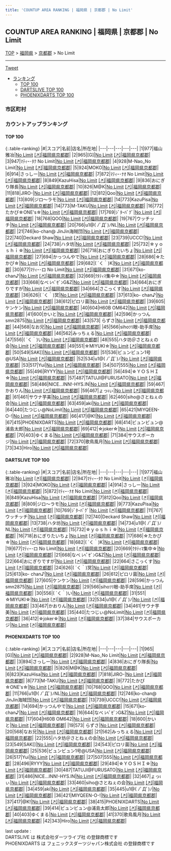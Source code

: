 ```yaml
---
title: 'COUNTUP AREA RANKING | 福岡県 | 京都郡 | No Limit'
---
```

## COUNTUP AREA RANKING | 福岡県 | 京都郡 | No Limit

[TOP](/darts/rank/) > [福岡県](/darts/rank/福岡県/) > [京都郡](/darts/rank/福岡県/京都郡/) > No Limit

___

<a href="https://twitter.com/share?ref_src=twsrc%5Etfw" data-text="COUNTUP AREA RANKING | 福岡県京都郡No Limit" class="twitter-share-button" data-hashtags="DARTSLIVE,PHOENIXDARTS,darts,ダーツ" data-show-count="false">Tweet</a>

* [ランキング](#カウントアップランキング)
    * [TOP 100](#top-100)
    * [DARTSLIVE TOP 100](#dartslive-top-100)
    * [PHOENIXDARTS TOP 100](#phoenixdarts-top-100)

### 市区町村

<ul>

</ul>

### カウントアップランキング

#### TOP 100



{:.table-ranking}
|#|スコア|名前|店名|所在地|
|---|---|---|---|---|
|1|977|<span class="rank-name-dl">福山雅冶</span>|<a href="/darts/rank/shops/88174b6fd9ff5bc40d9b047a20a7ba1e.html">No Limit</a> <a href="https://search.dartslive.com/jp/shop/88174b6fd9ff5bc40d9b047a20a7ba1e">[↗]</a>|<a href="/darts/rank/福岡県/京都郡">福岡県京都郡</a>|
|2|965|<span class="rank-name-pd">[G]</span>|<a href="/darts/rank/shops/7720.html">No Limit</a> <a href="https://vs.phoenixdarts.com/jp/shop/shopDetailInfo/s_7720?s_seq=7720">[↗]</a>|<a href="/darts/rank/福岡県/京都郡">福岡県京都郡</a>|
|3|947|<span class="rank-name-dl">ﾏﾃｨｰ･ﾀｸ No Limit</span>|<a href="/darts/rank/shops/88174b6fd9ff5bc40d9b047a20a7ba1e.html">No Limit</a> <a href="https://search.dartslive.com/jp/shop/88174b6fd9ff5bc40d9b047a20a7ba1e">[↗]</a>|<a href="/darts/rank/福岡県/京都郡">福岡県京都郡</a>|
|4|928|<span class="rank-name-pd">M-Nao_No Limit</span>|<a href="/darts/rank/shops/7720.html">No Limit</a> <a href="https://vs.phoenixdarts.com/jp/shop/shopDetailInfo/s_7720?s_seq=7720">[↗]</a>|<a href="/darts/rank/福岡県/京都郡">福岡県京都郡</a>|
|5|924|<span class="rank-name-dl">MOKO</span>|<a href="/darts/rank/shops/88174b6fd9ff5bc40d9b047a20a7ba1e.html">No Limit</a> <a href="https://search.dartslive.com/jp/shop/88174b6fd9ff5bc40d9b047a20a7ba1e">[↗]</a>|<a href="/darts/rank/福岡県/京都郡">福岡県京都郡</a>|
|6|914|<span class="rank-name-dl">さっしー</span>|<a href="/darts/rank/shops/88174b6fd9ff5bc40d9b047a20a7ba1e.html">No Limit</a> <a href="https://search.dartslive.com/jp/shop/88174b6fd9ff5bc40d9b047a20a7ba1e">[↗]</a>|<a href="/darts/rank/福岡県/京都郡">福岡県京都郡</a>|
|7|872|<span class="rank-name-dl">ﾏﾃｨｰ･ﾅｵ No Limit</span>|<a href="/darts/rank/shops/88174b6fd9ff5bc40d9b047a20a7ba1e.html">No Limit</a> <a href="https://search.dartslive.com/jp/shop/88174b6fd9ff5bc40d9b047a20a7ba1e">[↗]</a>|<a href="/darts/rank/福岡県/京都郡">福岡県京都郡</a>|
|8|849|<span class="rank-name-dl">KazuHisa</span>|<a href="/darts/rank/shops/88174b6fd9ff5bc40d9b047a20a7ba1e.html">No Limit</a> <a href="https://search.dartslive.com/jp/shop/88174b6fd9ff5bc40d9b047a20a7ba1e">[↗]</a>|<a href="/darts/rank/福岡県/京都郡">福岡県京都郡</a>|
|9|836|<span class="rank-name-pd">おにぎり隊長</span>|<a href="/darts/rank/shops/7720.html">No Limit</a> <a href="https://vs.phoenixdarts.com/jp/shop/shopDetailInfo/s_7720?s_seq=7720">[↗]</a>|<a href="/darts/rank/福岡県/京都郡">福岡県京都郡</a>|
|10|826|<span class="rank-name-pd">M@K</span>|<a href="/darts/rank/shops/7720.html">No Limit</a> <a href="https://vs.phoenixdarts.com/jp/shop/shopDetailInfo/s_7720?s_seq=7720">[↗]</a>|<a href="/darts/rank/福岡県/京都郡">福岡県京都郡</a>|
|11|818|<span class="rank-name-pd">JIRO-</span>|<a href="/darts/rank/shops/7720.html">No Limit</a> <a href="https://vs.phoenixdarts.com/jp/shop/shopDetailInfo/s_7720?s_seq=7720">[↗]</a>|<a href="/darts/rank/福岡県/京都郡">福岡県京都郡</a>|
|12|812|<span class="rank-name-dl">Qoo</span>|<a href="/darts/rank/shops/88174b6fd9ff5bc40d9b047a20a7ba1e.html">No Limit</a> <a href="https://search.dartslive.com/jp/shop/88174b6fd9ff5bc40d9b047a20a7ba1e">[↗]</a>|<a href="/darts/rank/福岡県/京都郡">福岡県京都郡</a>|
|13|809|<span class="rank-name-dl">ジロ〜ラモ</span>|<a href="/darts/rank/shops/88174b6fd9ff5bc40d9b047a20a7ba1e.html">No Limit</a> <a href="https://search.dartslive.com/jp/shop/88174b6fd9ff5bc40d9b047a20a7ba1e">[↗]</a>|<a href="/darts/rank/福岡県/京都郡">福岡県京都郡</a>|
|14|773|<span class="rank-name-dl">KazuPisa</span>|<a href="/darts/rank/shops/88174b6fd9ff5bc40d9b047a20a7ba1e.html">No Limit</a> <a href="https://search.dartslive.com/jp/shop/88174b6fd9ff5bc40d9b047a20a7ba1e">[↗]</a>|<a href="/darts/rank/福岡県/京都郡">福岡県京都郡</a>|
|14|773|<span class="rank-name-pd">M-TAKU</span>|<a href="/darts/rank/shops/7720.html">No Limit</a> <a href="https://vs.phoenixdarts.com/jp/shop/shopDetailInfo/s_7720?s_seq=7720">[↗]</a>|<a href="/darts/rank/福岡県/京都郡">福岡県京都郡</a>|
|16|772|<span class="rank-name-pd">たかぴ☆ONE&#x27;s☆</span>|<a href="/darts/rank/shops/7720.html">No Limit</a> <a href="https://vs.phoenixdarts.com/jp/shop/shopDetailInfo/s_7720?s_seq=7720">[↗]</a>|<a href="/darts/rank/福岡県/京都郡">福岡県京都郡</a>|
|17|769|<span class="rank-name-dl">ｼﾞﾀｰﾊﾞｸﾞ</span>|<a href="/darts/rank/shops/88174b6fd9ff5bc40d9b047a20a7ba1e.html">No Limit</a> <a href="https://search.dartslive.com/jp/shop/88174b6fd9ff5bc40d9b047a20a7ba1e">[↗]</a>|<a href="/darts/rank/福岡県/京都郡">福岡県京都郡</a>|
|18|768|<span class="rank-name-pd">QOO</span>|<a href="/darts/rank/shops/7720.html">No Limit</a> <a href="https://vs.phoenixdarts.com/jp/shop/shopDetailInfo/s_7720?s_seq=7720">[↗]</a>|<a href="/darts/rank/福岡県/京都郡">福岡県京都郡</a>|
|19|767|<span class="rank-name-dl">ウッチッチ</span>|<a href="/darts/rank/shops/88174b6fd9ff5bc40d9b047a20a7ba1e.html">No Limit</a> <a href="https://search.dartslive.com/jp/shop/88174b6fd9ff5bc40d9b047a20a7ba1e">[↗]</a>|<a href="/darts/rank/福岡県/京都郡">福岡県京都郡</a>|
|20|766|<span class="rank-name-pd">u1@( ﾉﾟДﾟ)ﾉNL</span>|<a href="/darts/rank/shops/7720.html">No Limit</a> <a href="https://vs.phoenixdarts.com/jp/shop/shopDetailInfo/s_7720?s_seq=7720">[↗]</a>|<a href="/darts/rank/福岡県/京都郡">福岡県京都郡</a>|
|21|746|<span class="rank-name-pd">ko-chan@ JinJin海賊団</span>|<a href="/darts/rank/shops/7720.html">No Limit</a> <a href="https://vs.phoenixdarts.com/jp/shop/shopDetailInfo/s_7720?s_seq=7720">[↗]</a>|<a href="/darts/rank/福岡県/京都郡">福岡県京都郡</a>|
|22|740|<span class="rank-name-dl">Deckard Shaw</span>|<a href="/darts/rank/shops/88174b6fd9ff5bc40d9b047a20a7ba1e.html">No Limit</a> <a href="https://search.dartslive.com/jp/shop/88174b6fd9ff5bc40d9b047a20a7ba1e">[↗]</a>|<a href="/darts/rank/福岡県/京都郡">福岡県京都郡</a>|
|23|739|<span class="rank-name-pd">UCCC!</span>|<a href="/darts/rank/shops/7720.html">No Limit</a> <a href="https://vs.phoenixdarts.com/jp/shop/shopDetailInfo/s_7720?s_seq=7720">[↗]</a>|<a href="/darts/rank/福岡県/京都郡">福岡県京都郡</a>|
|24|738|<span class="rank-name-dl">ハタ坊</span>|<a href="/darts/rank/shops/88174b6fd9ff5bc40d9b047a20a7ba1e.html">No Limit</a> <a href="https://search.dartslive.com/jp/shop/88174b6fd9ff5bc40d9b047a20a7ba1e">[↗]</a>|<a href="/darts/rank/福岡県/京都郡">福岡県京都郡</a>|
|25|732|<span class="rank-name-dl">☆ｙｏｓｈｉ☆</span>|<a href="/darts/rank/shops/88174b6fd9ff5bc40d9b047a20a7ba1e.html">No Limit</a> <a href="https://search.dartslive.com/jp/shop/88174b6fd9ff5bc40d9b047a20a7ba1e">[↗]</a>|<a href="/darts/rank/福岡県/京都郡">福岡県京都郡</a>|
|26|718|<span class="rank-name-dl">おにぎりたいちょ</span>|<a href="/darts/rank/shops/88174b6fd9ff5bc40d9b047a20a7ba1e.html">No Limit</a> <a href="https://search.dartslive.com/jp/shop/88174b6fd9ff5bc40d9b047a20a7ba1e">[↗]</a>|<a href="/darts/rank/福岡県/京都郡">福岡県京都郡</a>|
|27|694|<span class="rank-name-pd">かっつんやで</span>|<a href="/darts/rank/shops/7720.html">No Limit</a> <a href="https://vs.phoenixdarts.com/jp/shop/shopDetailInfo/s_7720?s_seq=7720">[↗]</a>|<a href="/darts/rank/福岡県/京都郡">福岡県京都郡</a>|
|28|686|<span class="rank-name-dl">‪☆たかぴ‪☆</span>|<a href="/darts/rank/shops/88174b6fd9ff5bc40d9b047a20a7ba1e.html">No Limit</a> <a href="https://search.dartslive.com/jp/shop/88174b6fd9ff5bc40d9b047a20a7ba1e">[↗]</a>|<a href="/darts/rank/福岡県/京都郡">福岡県京都郡</a>|
|29|682|<span class="rank-name-dl">( ´く｀)K</span>|<a href="/darts/rank/shops/88174b6fd9ff5bc40d9b047a20a7ba1e.html">No Limit</a> <a href="https://search.dartslive.com/jp/shop/88174b6fd9ff5bc40d9b047a20a7ba1e">[↗]</a>|<a href="/darts/rank/福岡県/京都郡">福岡県京都郡</a>|
|30|677|<span class="rank-name-dl">ﾏﾃｨｰ･ロ No Limit</span>|<a href="/darts/rank/shops/88174b6fd9ff5bc40d9b047a20a7ba1e.html">No Limit</a> <a href="https://search.dartslive.com/jp/shop/88174b6fd9ff5bc40d9b047a20a7ba1e">[↗]</a>|<a href="/darts/rank/福岡県/京都郡">福岡県京都郡</a>|
|31|671|<span class="rank-name-pd">ko-chan♪</span>|<a href="/darts/rank/shops/7720.html">No Limit</a> <a href="https://vs.phoenixdarts.com/jp/shop/shopDetailInfo/s_7720?s_seq=7720">[↗]</a>|<a href="/darts/rank/福岡県/京都郡">福岡県京都郡</a>|
|32|669|<span class="rank-name-dl">ｸﾀﾃｨﾏ集中☆</span>|<a href="/darts/rank/shops/88174b6fd9ff5bc40d9b047a20a7ba1e.html">No Limit</a> <a href="https://search.dartslive.com/jp/shop/88174b6fd9ff5bc40d9b047a20a7ba1e">[↗]</a>|<a href="/darts/rank/福岡県/京都郡">福岡県京都郡</a>|
|33|668|<span class="rank-name-dl">なべ ﾚﾍﾟｾﾞﾝG&amp;Z</span>|<a href="/darts/rank/shops/88174b6fd9ff5bc40d9b047a20a7ba1e.html">No Limit</a> <a href="https://search.dartslive.com/jp/shop/88174b6fd9ff5bc40d9b047a20a7ba1e">[↗]</a>|<a href="/darts/rank/福岡県/京都郡">福岡県京都郡</a>|
|34|664|<span class="rank-name-dl">おにぎりですが</span>|<a href="/darts/rank/shops/88174b6fd9ff5bc40d9b047a20a7ba1e.html">No Limit</a> <a href="https://search.dartslive.com/jp/shop/88174b6fd9ff5bc40d9b047a20a7ba1e">[↗]</a>|<a href="/darts/rank/福岡県/京都郡">福岡県京都郡</a>|
|34|664|<span class="rank-name-dl">さこっくす</span>|<a href="/darts/rank/shops/88174b6fd9ff5bc40d9b047a20a7ba1e.html">No Limit</a> <a href="https://search.dartslive.com/jp/shop/88174b6fd9ff5bc40d9b047a20a7ba1e">[↗]</a>|<a href="/darts/rank/福岡県/京都郡">福岡県京都郡</a>|
|36|626|<span class="rank-name-dl">( ´く｀)冥</span>|<a href="/darts/rank/shops/88174b6fd9ff5bc40d9b047a20a7ba1e.html">No Limit</a> <a href="https://search.dartslive.com/jp/shop/88174b6fd9ff5bc40d9b047a20a7ba1e">[↗]</a>|<a href="/darts/rank/福岡県/京都郡">福岡県京都郡</a>|
|37|613|<span class="rank-name-dl">ko- chan♪</span>|<a href="/darts/rank/shops/88174b6fd9ff5bc40d9b047a20a7ba1e.html">No Limit</a> <a href="https://search.dartslive.com/jp/shop/88174b6fd9ff5bc40d9b047a20a7ba1e">[↗]</a>|<a href="/darts/rank/福岡県/京都郡">福岡県京都郡</a>|
|38|612|<span class="rank-name-dl">ピロリ菌</span>|<a href="/darts/rank/shops/88174b6fd9ff5bc40d9b047a20a7ba1e.html">No Limit</a> <a href="https://search.dartslive.com/jp/shop/88174b6fd9ff5bc40d9b047a20a7ba1e">[↗]</a>|<a href="/darts/rank/福岡県/京都郡">福岡県京都郡</a>|
|39|605|<span class="rank-name-dl">ケンケン</span>|<a href="/darts/rank/shops/88174b6fd9ff5bc40d9b047a20a7ba1e.html">No Limit</a> <a href="https://search.dartslive.com/jp/shop/88174b6fd9ff5bc40d9b047a20a7ba1e">[↗]</a>|<a href="/darts/rank/福岡県/京都郡">福岡県京都郡</a>|
|40|604|<span class="rank-name-pd">H60B OM642</span>|<a href="/darts/rank/shops/7720.html">No Limit</a> <a href="https://vs.phoenixdarts.com/jp/shop/shopDetailInfo/s_7720?s_seq=7720">[↗]</a>|<a href="/darts/rank/福岡県/京都郡">福岡県京都郡</a>|
|41|600|<span class="rank-name-pd">かいと</span>|<a href="/darts/rank/shops/7720.html">No Limit</a> <a href="https://vs.phoenixdarts.com/jp/shop/shopDetailInfo/s_7720?s_seq=7720">[↗]</a>|<a href="/darts/rank/福岡県/京都郡">福岡県京都郡</a>|
|42|596|<span class="rank-name-dl">かっつんsmn2875</span>|<a href="/darts/rank/shops/88174b6fd9ff5bc40d9b047a20a7ba1e.html">No Limit</a> <a href="https://search.dartslive.com/jp/shop/88174b6fd9ff5bc40d9b047a20a7ba1e">[↗]</a>|<a href="/darts/rank/福岡県/京都郡">福岡県京都郡</a>|
|43|573|<span class="rank-name-pd"> らずさ</span>|<a href="/darts/rank/shops/7720.html">No Limit</a> <a href="https://vs.phoenixdarts.com/jp/shop/shopDetailInfo/s_7720?s_seq=7720">[↗]</a>|<a href="/darts/rank/福岡県/京都郡">福岡県京都郡</a>|
|44|568|<span class="rank-name-pd">なお兄</span>|<a href="/darts/rank/shops/7720.html">No Limit</a> <a href="https://vs.phoenixdarts.com/jp/shop/shopDetailInfo/s_7720?s_seq=7720">[↗]</a>|<a href="/darts/rank/福岡県/京都郡">福岡県京都郡</a>|
|45|566|<span class="rank-name-dl">sihoﾂﾘ眼-助手席</span>|<a href="/darts/rank/shops/88174b6fd9ff5bc40d9b047a20a7ba1e.html">No Limit</a> <a href="https://search.dartslive.com/jp/shop/88174b6fd9ff5bc40d9b047a20a7ba1e">[↗]</a>|<a href="/darts/rank/福岡県/京都郡">福岡県京都郡</a>|
|46|562|<span class="rank-name-pd">みっちぇる</span>|<a href="/darts/rank/shops/7720.html">No Limit</a> <a href="https://vs.phoenixdarts.com/jp/shop/shopDetailInfo/s_7720?s_seq=7720">[↗]</a>|<a href="/darts/rank/福岡県/京都郡">福岡県京都郡</a>|
|47|556|<span class="rank-name-dl">( ´く｀)い</span>|<a href="/darts/rank/shops/88174b6fd9ff5bc40d9b047a20a7ba1e.html">No Limit</a> <a href="https://search.dartslive.com/jp/shop/88174b6fd9ff5bc40d9b047a20a7ba1e">[↗]</a>|<a href="/darts/rank/福岡県/京都郡">福岡県京都郡</a>|
|48|555|<span class="rank-name-pd">ハタ坊＠さとねぇの会</span>|<a href="/darts/rank/shops/7720.html">No Limit</a> <a href="https://vs.phoenixdarts.com/jp/shop/shopDetailInfo/s_7720?s_seq=7720">[↗]</a>|<a href="/darts/rank/福岡県/京都郡">福岡県京都郡</a>|
|49|551|<span class="rank-name-dl">☆MIYUKI☆</span>|<a href="/darts/rank/shops/88174b6fd9ff5bc40d9b047a20a7ba1e.html">No Limit</a> <a href="https://search.dartslive.com/jp/shop/88174b6fd9ff5bc40d9b047a20a7ba1e">[↗]</a>|<a href="/darts/rank/福岡県/京都郡">福岡県京都郡</a>|
|50|549|<span class="rank-name-pd">SAK[]</span>|<a href="/darts/rank/shops/7720.html">No Limit</a> <a href="https://vs.phoenixdarts.com/jp/shop/shopDetailInfo/s_7720?s_seq=7720">[↗]</a>|<a href="/darts/rank/福岡県/京都郡">福岡県京都郡</a>|
|51|536|<span class="rank-name-pd">ビュンビュン1号@USA</span>|<a href="/darts/rank/shops/7720.html">No Limit</a> <a href="https://vs.phoenixdarts.com/jp/shop/shopDetailInfo/s_7720?s_seq=7720">[↗]</a>|<a href="/darts/rank/福岡県/京都郡">福岡県京都郡</a>|
|52|534|<span class="rank-name-dl">u1@( ﾉﾟДﾟ)ﾉ</span>|<a href="/darts/rank/shops/88174b6fd9ff5bc40d9b047a20a7ba1e.html">No Limit</a> <a href="https://search.dartslive.com/jp/shop/88174b6fd9ff5bc40d9b047a20a7ba1e">[↗]</a>|<a href="/darts/rank/福岡県/京都郡">福岡県京都郡</a>|
|53|517|<span class="rank-name-pd">Yui</span>|<a href="/darts/rank/shops/7720.html">No Limit</a> <a href="https://vs.phoenixdarts.com/jp/shop/shopDetailInfo/s_7720?s_seq=7720">[↗]</a>|<a href="/darts/rank/福岡県/京都郡">福岡県京都郡</a>|
|54|507|<span class="rank-name-pd">555</span>|<a href="/darts/rank/shops/7720.html">No Limit</a> <a href="https://vs.phoenixdarts.com/jp/shop/shopDetailInfo/s_7720?s_seq=7720">[↗]</a>|<a href="/darts/rank/福岡県/京都郡">福岡県京都郡</a>|
|55|496|<span class="rank-name-pd">RYYY</span>|<a href="/darts/rank/shops/7720.html">No Limit</a> <a href="https://vs.phoenixdarts.com/jp/shop/shopDetailInfo/s_7720?s_seq=7720">[↗]</a>|<a href="/darts/rank/福岡県/京都郡">福岡県京都郡</a>|
|56|494|<span class="rank-name-pd">☆ＹＯＳＨＩ☆</span>|<a href="/darts/rank/shops/7720.html">No Limit</a> <a href="https://vs.phoenixdarts.com/jp/shop/shopDetailInfo/s_7720?s_seq=7720">[↗]</a>|<a href="/darts/rank/福岡県/京都郡">福岡県京都郡</a>|
|57|487|<span class="rank-name-pd">TATUJI@FURUSATO</span>|<a href="/darts/rank/shops/7720.html">No Limit</a> <a href="https://vs.phoenixdarts.com/jp/shop/shopDetailInfo/s_7720?s_seq=7720">[↗]</a>|<a href="/darts/rank/福岡県/京都郡">福岡県京都郡</a>|
|58|486|<span class="rank-name-pd">NICE...INN!-HYS.IN</span>|<a href="/darts/rank/shops/7720.html">No Limit</a> <a href="https://vs.phoenixdarts.com/jp/shop/shopDetailInfo/s_7720?s_seq=7720">[↗]</a>|<a href="/darts/rank/福岡県/京都郡">福岡県京都郡</a>|
|59|467|<span class="rank-name-dl">かおりん</span>|<a href="/darts/rank/shops/88174b6fd9ff5bc40d9b047a20a7ba1e.html">No Limit</a> <a href="https://search.dartslive.com/jp/shop/88174b6fd9ff5bc40d9b047a20a7ba1e">[↗]</a>|<a href="/darts/rank/福岡県/京都郡">福岡県京都郡</a>|
|59|467|<span class="rank-name-pd">ょっιぃ</span>|<a href="/darts/rank/shops/7720.html">No Limit</a> <a href="https://vs.phoenixdarts.com/jp/shop/shopDetailInfo/s_7720?s_seq=7720">[↗]</a>|<a href="/darts/rank/福岡県/京都郡">福岡県京都郡</a>|
|61|461|<span class="rank-name-dl">サウナ芋美</span>|<a href="/darts/rank/shops/88174b6fd9ff5bc40d9b047a20a7ba1e.html">No Limit</a> <a href="https://search.dartslive.com/jp/shop/88174b6fd9ff5bc40d9b047a20a7ba1e">[↗]</a>|<a href="/darts/rank/福岡県/京都郡">福岡県京都郡</a>|
|62|460|<span class="rank-name-pd">siho@さとねぇの会</span>|<a href="/darts/rank/shops/7720.html">No Limit</a> <a href="https://vs.phoenixdarts.com/jp/shop/shopDetailInfo/s_7720?s_seq=7720">[↗]</a>|<a href="/darts/rank/福岡県/京都郡">福岡県京都郡</a>|
|63|459|<span class="rank-name-pd">aki</span>|<a href="/darts/rank/shops/7720.html">No Limit</a> <a href="https://vs.phoenixdarts.com/jp/shop/shopDetailInfo/s_7720?s_seq=7720">[↗]</a>|<a href="/darts/rank/福岡県/京都郡">福岡県京都郡</a>|
|64|440|<span class="rank-name-dl">たつじぃ@NoLimit</span>|<a href="/darts/rank/shops/88174b6fd9ff5bc40d9b047a20a7ba1e.html">No Limit</a> <a href="https://search.dartslive.com/jp/shop/88174b6fd9ff5bc40d9b047a20a7ba1e">[↗]</a>|<a href="/darts/rank/福岡県/京都郡">福岡県京都郡</a>|
|65|421|<span class="rank-name-pd">MIYQEEN-O-!</span>|<a href="/darts/rank/shops/7720.html">No Limit</a> <a href="https://vs.phoenixdarts.com/jp/shop/shopDetailInfo/s_7720?s_seq=7720">[↗]</a>|<a href="/darts/rank/福岡県/京都郡">福岡県京都郡</a>|
|66|417|<span class="rank-name-pd">@K!</span>|<a href="/darts/rank/shops/7720.html">No Limit</a> <a href="https://vs.phoenixdarts.com/jp/shop/shopDetailInfo/s_7720?s_seq=7720">[↗]</a>|<a href="/darts/rank/福岡県/京都郡">福岡県京都郡</a>|
|67|415|<span class="rank-name-pd">PHOENIXDARTS</span>|<a href="/darts/rank/shops/7720.html">No Limit</a> <a href="https://vs.phoenixdarts.com/jp/shop/shopDetailInfo/s_7720?s_seq=7720">[↗]</a>|<a href="/darts/rank/福岡県/京都郡">福岡県京都郡</a>|
|68|414|<span class="rank-name-pd">ビュンビュン@浦島太郎</span>|<a href="/darts/rank/shops/7720.html">No Limit</a> <a href="https://vs.phoenixdarts.com/jp/shop/shopDetailInfo/s_7720?s_seq=7720">[↗]</a>|<a href="/darts/rank/福岡県/京都郡">福岡県京都郡</a>|
|69|412|<span class="rank-name-dl">☆joker☆</span>|<a href="/darts/rank/shops/88174b6fd9ff5bc40d9b047a20a7ba1e.html">No Limit</a> <a href="https://search.dartslive.com/jp/shop/88174b6fd9ff5bc40d9b047a20a7ba1e">[↗]</a>|<a href="/darts/rank/福岡県/京都郡">福岡県京都郡</a>|
|70|403|<span class="rank-name-pd">ゆくまる</span>|<a href="/darts/rank/shops/7720.html">No Limit</a> <a href="https://vs.phoenixdarts.com/jp/shop/shopDetailInfo/s_7720?s_seq=7720">[↗]</a>|<a href="/darts/rank/福岡県/京都郡">福岡県京都郡</a>|
|71|384|<span class="rank-name-dl">サウスポーカジ</span>|<a href="/darts/rank/shops/88174b6fd9ff5bc40d9b047a20a7ba1e.html">No Limit</a> <a href="https://search.dartslive.com/jp/shop/88174b6fd9ff5bc40d9b047a20a7ba1e">[↗]</a>|<a href="/darts/rank/福岡県/京都郡">福岡県京都郡</a>|
|72|370|<span class="rank-name-pd">歌鳥風月</span>|<a href="/darts/rank/shops/7720.html">No Limit</a> <a href="https://vs.phoenixdarts.com/jp/shop/shopDetailInfo/s_7720?s_seq=7720">[↗]</a>|<a href="/darts/rank/福岡県/京都郡">福岡県京都郡</a>|
|73|343|<span class="rank-name-pd">Hiro</span>|<a href="/darts/rank/shops/7720.html">No Limit</a> <a href="https://vs.phoenixdarts.com/jp/shop/shopDetailInfo/s_7720?s_seq=7720">[↗]</a>|<a href="/darts/rank/福岡県/京都郡">福岡県京都郡</a>|


#### DARTSLIVE TOP 100



{:.table-ranking}
|#|スコア|名前|店名|所在地|
|---|---|---|---|---|
|1|977|<span class="rank-name-dl">福山雅冶</span>|<a href="/darts/rank/shops/88174b6fd9ff5bc40d9b047a20a7ba1e.html">No Limit</a> <a href="https://search.dartslive.com/jp/shop/88174b6fd9ff5bc40d9b047a20a7ba1e">[↗]</a>|<a href="/darts/rank/福岡県/京都郡">福岡県京都郡</a>|
|2|947|<span class="rank-name-dl">ﾏﾃｨｰ･ﾀｸ No Limit</span>|<a href="/darts/rank/shops/88174b6fd9ff5bc40d9b047a20a7ba1e.html">No Limit</a> <a href="https://search.dartslive.com/jp/shop/88174b6fd9ff5bc40d9b047a20a7ba1e">[↗]</a>|<a href="/darts/rank/福岡県/京都郡">福岡県京都郡</a>|
|3|924|<span class="rank-name-dl">MOKO</span>|<a href="/darts/rank/shops/88174b6fd9ff5bc40d9b047a20a7ba1e.html">No Limit</a> <a href="https://search.dartslive.com/jp/shop/88174b6fd9ff5bc40d9b047a20a7ba1e">[↗]</a>|<a href="/darts/rank/福岡県/京都郡">福岡県京都郡</a>|
|4|914|<span class="rank-name-dl">さっしー</span>|<a href="/darts/rank/shops/88174b6fd9ff5bc40d9b047a20a7ba1e.html">No Limit</a> <a href="https://search.dartslive.com/jp/shop/88174b6fd9ff5bc40d9b047a20a7ba1e">[↗]</a>|<a href="/darts/rank/福岡県/京都郡">福岡県京都郡</a>|
|5|872|<span class="rank-name-dl">ﾏﾃｨｰ･ﾅｵ No Limit</span>|<a href="/darts/rank/shops/88174b6fd9ff5bc40d9b047a20a7ba1e.html">No Limit</a> <a href="https://search.dartslive.com/jp/shop/88174b6fd9ff5bc40d9b047a20a7ba1e">[↗]</a>|<a href="/darts/rank/福岡県/京都郡">福岡県京都郡</a>|
|6|849|<span class="rank-name-dl">KazuHisa</span>|<a href="/darts/rank/shops/88174b6fd9ff5bc40d9b047a20a7ba1e.html">No Limit</a> <a href="https://search.dartslive.com/jp/shop/88174b6fd9ff5bc40d9b047a20a7ba1e">[↗]</a>|<a href="/darts/rank/福岡県/京都郡">福岡県京都郡</a>|
|7|812|<span class="rank-name-dl">Qoo</span>|<a href="/darts/rank/shops/88174b6fd9ff5bc40d9b047a20a7ba1e.html">No Limit</a> <a href="https://search.dartslive.com/jp/shop/88174b6fd9ff5bc40d9b047a20a7ba1e">[↗]</a>|<a href="/darts/rank/福岡県/京都郡">福岡県京都郡</a>|
|8|809|<span class="rank-name-dl">ジロ〜ラモ</span>|<a href="/darts/rank/shops/88174b6fd9ff5bc40d9b047a20a7ba1e.html">No Limit</a> <a href="https://search.dartslive.com/jp/shop/88174b6fd9ff5bc40d9b047a20a7ba1e">[↗]</a>|<a href="/darts/rank/福岡県/京都郡">福岡県京都郡</a>|
|9|773|<span class="rank-name-dl">KazuPisa</span>|<a href="/darts/rank/shops/88174b6fd9ff5bc40d9b047a20a7ba1e.html">No Limit</a> <a href="https://search.dartslive.com/jp/shop/88174b6fd9ff5bc40d9b047a20a7ba1e">[↗]</a>|<a href="/darts/rank/福岡県/京都郡">福岡県京都郡</a>|
|10|769|<span class="rank-name-dl">ｼﾞﾀｰﾊﾞｸﾞ</span>|<a href="/darts/rank/shops/88174b6fd9ff5bc40d9b047a20a7ba1e.html">No Limit</a> <a href="https://search.dartslive.com/jp/shop/88174b6fd9ff5bc40d9b047a20a7ba1e">[↗]</a>|<a href="/darts/rank/福岡県/京都郡">福岡県京都郡</a>|
|11|767|<span class="rank-name-dl">ウッチッチ</span>|<a href="/darts/rank/shops/88174b6fd9ff5bc40d9b047a20a7ba1e.html">No Limit</a> <a href="https://search.dartslive.com/jp/shop/88174b6fd9ff5bc40d9b047a20a7ba1e">[↗]</a>|<a href="/darts/rank/福岡県/京都郡">福岡県京都郡</a>|
|12|740|<span class="rank-name-dl">Deckard Shaw</span>|<a href="/darts/rank/shops/88174b6fd9ff5bc40d9b047a20a7ba1e.html">No Limit</a> <a href="https://search.dartslive.com/jp/shop/88174b6fd9ff5bc40d9b047a20a7ba1e">[↗]</a>|<a href="/darts/rank/福岡県/京都郡">福岡県京都郡</a>|
|13|738|<span class="rank-name-dl">ハタ坊</span>|<a href="/darts/rank/shops/88174b6fd9ff5bc40d9b047a20a7ba1e.html">No Limit</a> <a href="https://search.dartslive.com/jp/shop/88174b6fd9ff5bc40d9b047a20a7ba1e">[↗]</a>|<a href="/darts/rank/福岡県/京都郡">福岡県京都郡</a>|
|14|734|<span class="rank-name-dl">u1@( ﾉﾟДﾟ)ﾉNL</span>|<a href="/darts/rank/shops/88174b6fd9ff5bc40d9b047a20a7ba1e.html">No Limit</a> <a href="https://search.dartslive.com/jp/shop/88174b6fd9ff5bc40d9b047a20a7ba1e">[↗]</a>|<a href="/darts/rank/福岡県/京都郡">福岡県京都郡</a>|
|15|732|<span class="rank-name-dl">☆ｙｏｓｈｉ☆</span>|<a href="/darts/rank/shops/88174b6fd9ff5bc40d9b047a20a7ba1e.html">No Limit</a> <a href="https://search.dartslive.com/jp/shop/88174b6fd9ff5bc40d9b047a20a7ba1e">[↗]</a>|<a href="/darts/rank/福岡県/京都郡">福岡県京都郡</a>|
|16|718|<span class="rank-name-dl">おにぎりたいちょ</span>|<a href="/darts/rank/shops/88174b6fd9ff5bc40d9b047a20a7ba1e.html">No Limit</a> <a href="https://search.dartslive.com/jp/shop/88174b6fd9ff5bc40d9b047a20a7ba1e">[↗]</a>|<a href="/darts/rank/福岡県/京都郡">福岡県京都郡</a>|
|17|686|<span class="rank-name-dl">‪☆たかぴ‪☆</span>|<a href="/darts/rank/shops/88174b6fd9ff5bc40d9b047a20a7ba1e.html">No Limit</a> <a href="https://search.dartslive.com/jp/shop/88174b6fd9ff5bc40d9b047a20a7ba1e">[↗]</a>|<a href="/darts/rank/福岡県/京都郡">福岡県京都郡</a>|
|18|682|<span class="rank-name-dl">( ´く｀)K</span>|<a href="/darts/rank/shops/88174b6fd9ff5bc40d9b047a20a7ba1e.html">No Limit</a> <a href="https://search.dartslive.com/jp/shop/88174b6fd9ff5bc40d9b047a20a7ba1e">[↗]</a>|<a href="/darts/rank/福岡県/京都郡">福岡県京都郡</a>|
|19|677|<span class="rank-name-dl">ﾏﾃｨｰ･ロ No Limit</span>|<a href="/darts/rank/shops/88174b6fd9ff5bc40d9b047a20a7ba1e.html">No Limit</a> <a href="https://search.dartslive.com/jp/shop/88174b6fd9ff5bc40d9b047a20a7ba1e">[↗]</a>|<a href="/darts/rank/福岡県/京都郡">福岡県京都郡</a>|
|20|669|<span class="rank-name-dl">ｸﾀﾃｨﾏ集中☆</span>|<a href="/darts/rank/shops/88174b6fd9ff5bc40d9b047a20a7ba1e.html">No Limit</a> <a href="https://search.dartslive.com/jp/shop/88174b6fd9ff5bc40d9b047a20a7ba1e">[↗]</a>|<a href="/darts/rank/福岡県/京都郡">福岡県京都郡</a>|
|21|668|<span class="rank-name-dl">なべ ﾚﾍﾟｾﾞﾝG&amp;Z</span>|<a href="/darts/rank/shops/88174b6fd9ff5bc40d9b047a20a7ba1e.html">No Limit</a> <a href="https://search.dartslive.com/jp/shop/88174b6fd9ff5bc40d9b047a20a7ba1e">[↗]</a>|<a href="/darts/rank/福岡県/京都郡">福岡県京都郡</a>|
|22|664|<span class="rank-name-dl">おにぎりですが</span>|<a href="/darts/rank/shops/88174b6fd9ff5bc40d9b047a20a7ba1e.html">No Limit</a> <a href="https://search.dartslive.com/jp/shop/88174b6fd9ff5bc40d9b047a20a7ba1e">[↗]</a>|<a href="/darts/rank/福岡県/京都郡">福岡県京都郡</a>|
|22|664|<span class="rank-name-dl">さこっくす</span>|<a href="/darts/rank/shops/88174b6fd9ff5bc40d9b047a20a7ba1e.html">No Limit</a> <a href="https://search.dartslive.com/jp/shop/88174b6fd9ff5bc40d9b047a20a7ba1e">[↗]</a>|<a href="/darts/rank/福岡県/京都郡">福岡県京都郡</a>|
|24|626|<span class="rank-name-dl">( ´く｀)冥</span>|<a href="/darts/rank/shops/88174b6fd9ff5bc40d9b047a20a7ba1e.html">No Limit</a> <a href="https://search.dartslive.com/jp/shop/88174b6fd9ff5bc40d9b047a20a7ba1e">[↗]</a>|<a href="/darts/rank/福岡県/京都郡">福岡県京都郡</a>|
|25|613|<span class="rank-name-dl">ko- chan♪</span>|<a href="/darts/rank/shops/88174b6fd9ff5bc40d9b047a20a7ba1e.html">No Limit</a> <a href="https://search.dartslive.com/jp/shop/88174b6fd9ff5bc40d9b047a20a7ba1e">[↗]</a>|<a href="/darts/rank/福岡県/京都郡">福岡県京都郡</a>|
|26|612|<span class="rank-name-dl">ピロリ菌</span>|<a href="/darts/rank/shops/88174b6fd9ff5bc40d9b047a20a7ba1e.html">No Limit</a> <a href="https://search.dartslive.com/jp/shop/88174b6fd9ff5bc40d9b047a20a7ba1e">[↗]</a>|<a href="/darts/rank/福岡県/京都郡">福岡県京都郡</a>|
|27|605|<span class="rank-name-dl">ケンケン</span>|<a href="/darts/rank/shops/88174b6fd9ff5bc40d9b047a20a7ba1e.html">No Limit</a> <a href="https://search.dartslive.com/jp/shop/88174b6fd9ff5bc40d9b047a20a7ba1e">[↗]</a>|<a href="/darts/rank/福岡県/京都郡">福岡県京都郡</a>|
|28|596|<span class="rank-name-dl">かっつんsmn2875</span>|<a href="/darts/rank/shops/88174b6fd9ff5bc40d9b047a20a7ba1e.html">No Limit</a> <a href="https://search.dartslive.com/jp/shop/88174b6fd9ff5bc40d9b047a20a7ba1e">[↗]</a>|<a href="/darts/rank/福岡県/京都郡">福岡県京都郡</a>|
|29|566|<span class="rank-name-dl">sihoﾂﾘ眼-助手席</span>|<a href="/darts/rank/shops/88174b6fd9ff5bc40d9b047a20a7ba1e.html">No Limit</a> <a href="https://search.dartslive.com/jp/shop/88174b6fd9ff5bc40d9b047a20a7ba1e">[↗]</a>|<a href="/darts/rank/福岡県/京都郡">福岡県京都郡</a>|
|30|556|<span class="rank-name-dl">( ´く｀)い</span>|<a href="/darts/rank/shops/88174b6fd9ff5bc40d9b047a20a7ba1e.html">No Limit</a> <a href="https://search.dartslive.com/jp/shop/88174b6fd9ff5bc40d9b047a20a7ba1e">[↗]</a>|<a href="/darts/rank/福岡県/京都郡">福岡県京都郡</a>|
|31|551|<span class="rank-name-dl">☆MIYUKI☆</span>|<a href="/darts/rank/shops/88174b6fd9ff5bc40d9b047a20a7ba1e.html">No Limit</a> <a href="https://search.dartslive.com/jp/shop/88174b6fd9ff5bc40d9b047a20a7ba1e">[↗]</a>|<a href="/darts/rank/福岡県/京都郡">福岡県京都郡</a>|
|32|534|<span class="rank-name-dl">u1@( ﾉﾟДﾟ)ﾉ</span>|<a href="/darts/rank/shops/88174b6fd9ff5bc40d9b047a20a7ba1e.html">No Limit</a> <a href="https://search.dartslive.com/jp/shop/88174b6fd9ff5bc40d9b047a20a7ba1e">[↗]</a>|<a href="/darts/rank/福岡県/京都郡">福岡県京都郡</a>|
|33|467|<span class="rank-name-dl">かおりん</span>|<a href="/darts/rank/shops/88174b6fd9ff5bc40d9b047a20a7ba1e.html">No Limit</a> <a href="https://search.dartslive.com/jp/shop/88174b6fd9ff5bc40d9b047a20a7ba1e">[↗]</a>|<a href="/darts/rank/福岡県/京都郡">福岡県京都郡</a>|
|34|461|<span class="rank-name-dl">サウナ芋美</span>|<a href="/darts/rank/shops/88174b6fd9ff5bc40d9b047a20a7ba1e.html">No Limit</a> <a href="https://search.dartslive.com/jp/shop/88174b6fd9ff5bc40d9b047a20a7ba1e">[↗]</a>|<a href="/darts/rank/福岡県/京都郡">福岡県京都郡</a>|
|35|440|<span class="rank-name-dl">たつじぃ@NoLimit</span>|<a href="/darts/rank/shops/88174b6fd9ff5bc40d9b047a20a7ba1e.html">No Limit</a> <a href="https://search.dartslive.com/jp/shop/88174b6fd9ff5bc40d9b047a20a7ba1e">[↗]</a>|<a href="/darts/rank/福岡県/京都郡">福岡県京都郡</a>|
|36|412|<span class="rank-name-dl">☆joker☆</span>|<a href="/darts/rank/shops/88174b6fd9ff5bc40d9b047a20a7ba1e.html">No Limit</a> <a href="https://search.dartslive.com/jp/shop/88174b6fd9ff5bc40d9b047a20a7ba1e">[↗]</a>|<a href="/darts/rank/福岡県/京都郡">福岡県京都郡</a>|
|37|384|<span class="rank-name-dl">サウスポーカジ</span>|<a href="/darts/rank/shops/88174b6fd9ff5bc40d9b047a20a7ba1e.html">No Limit</a> <a href="https://search.dartslive.com/jp/shop/88174b6fd9ff5bc40d9b047a20a7ba1e">[↗]</a>|<a href="/darts/rank/福岡県/京都郡">福岡県京都郡</a>|


#### PHOENIXDARTS TOP 100



{:.table-ranking}
|#|スコア|名前|店名|所在地|
|---|---|---|---|---|
|1|965|<span class="rank-name-pd">[G]</span>|<a href="/darts/rank/shops/7720.html">No Limit</a> <a href="https://vs.phoenixdarts.com/jp/shop/shopDetailInfo/s_7720?s_seq=7720">[↗]</a>|<a href="/darts/rank/福岡県/京都郡">福岡県京都郡</a>|
|2|928|<span class="rank-name-pd">M-Nao_No Limit</span>|<a href="/darts/rank/shops/7720.html">No Limit</a> <a href="https://vs.phoenixdarts.com/jp/shop/shopDetailInfo/s_7720?s_seq=7720">[↗]</a>|<a href="/darts/rank/福岡県/京都郡">福岡県京都郡</a>|
|3|894|<span class="rank-name-pd">さっしー</span>|<a href="/darts/rank/shops/7720.html">No Limit</a> <a href="https://vs.phoenixdarts.com/jp/shop/shopDetailInfo/s_7720?s_seq=7720">[↗]</a>|<a href="/darts/rank/福岡県/京都郡">福岡県京都郡</a>|
|4|836|<span class="rank-name-pd">おにぎり隊長</span>|<a href="/darts/rank/shops/7720.html">No Limit</a> <a href="https://vs.phoenixdarts.com/jp/shop/shopDetailInfo/s_7720?s_seq=7720">[↗]</a>|<a href="/darts/rank/福岡県/京都郡">福岡県京都郡</a>|
|5|826|<span class="rank-name-pd">M@K</span>|<a href="/darts/rank/shops/7720.html">No Limit</a> <a href="https://vs.phoenixdarts.com/jp/shop/shopDetailInfo/s_7720?s_seq=7720">[↗]</a>|<a href="/darts/rank/福岡県/京都郡">福岡県京都郡</a>|
|6|823|<span class="rank-name-pd">KazuHisa</span>|<a href="/darts/rank/shops/7720.html">No Limit</a> <a href="https://vs.phoenixdarts.com/jp/shop/shopDetailInfo/s_7720?s_seq=7720">[↗]</a>|<a href="/darts/rank/福岡県/京都郡">福岡県京都郡</a>|
|7|818|<span class="rank-name-pd">JIRO-</span>|<a href="/darts/rank/shops/7720.html">No Limit</a> <a href="https://vs.phoenixdarts.com/jp/shop/shopDetailInfo/s_7720?s_seq=7720">[↗]</a>|<a href="/darts/rank/福岡県/京都郡">福岡県京都郡</a>|
|8|773|<span class="rank-name-pd">M-TAKU</span>|<a href="/darts/rank/shops/7720.html">No Limit</a> <a href="https://vs.phoenixdarts.com/jp/shop/shopDetailInfo/s_7720?s_seq=7720">[↗]</a>|<a href="/darts/rank/福岡県/京都郡">福岡県京都郡</a>|
|9|772|<span class="rank-name-pd">たかぴ☆ONE&#x27;s☆</span>|<a href="/darts/rank/shops/7720.html">No Limit</a> <a href="https://vs.phoenixdarts.com/jp/shop/shopDetailInfo/s_7720?s_seq=7720">[↗]</a>|<a href="/darts/rank/福岡県/京都郡">福岡県京都郡</a>|
|10|768|<span class="rank-name-pd">QOO</span>|<a href="/darts/rank/shops/7720.html">No Limit</a> <a href="https://vs.phoenixdarts.com/jp/shop/shopDetailInfo/s_7720?s_seq=7720">[↗]</a>|<a href="/darts/rank/福岡県/京都郡">福岡県京都郡</a>|
|11|766|<span class="rank-name-pd">u1@( ﾉﾟДﾟ)ﾉNL</span>|<a href="/darts/rank/shops/7720.html">No Limit</a> <a href="https://vs.phoenixdarts.com/jp/shop/shopDetailInfo/s_7720?s_seq=7720">[↗]</a>|<a href="/darts/rank/福岡県/京都郡">福岡県京都郡</a>|
|12|746|<span class="rank-name-pd">ko-chan@ JinJin海賊団</span>|<a href="/darts/rank/shops/7720.html">No Limit</a> <a href="https://vs.phoenixdarts.com/jp/shop/shopDetailInfo/s_7720?s_seq=7720">[↗]</a>|<a href="/darts/rank/福岡県/京都郡">福岡県京都郡</a>|
|13|739|<span class="rank-name-pd">UCCC!</span>|<a href="/darts/rank/shops/7720.html">No Limit</a> <a href="https://vs.phoenixdarts.com/jp/shop/shopDetailInfo/s_7720?s_seq=7720">[↗]</a>|<a href="/darts/rank/福岡県/京都郡">福岡県京都郡</a>|
|14|694|<span class="rank-name-pd">かっつんやで</span>|<a href="/darts/rank/shops/7720.html">No Limit</a> <a href="https://vs.phoenixdarts.com/jp/shop/shopDetailInfo/s_7720?s_seq=7720">[↗]</a>|<a href="/darts/rank/福岡県/京都郡">福岡県京都郡</a>|
|15|671|<span class="rank-name-pd">ko-chan♪</span>|<a href="/darts/rank/shops/7720.html">No Limit</a> <a href="https://vs.phoenixdarts.com/jp/shop/shopDetailInfo/s_7720?s_seq=7720">[↗]</a>|<a href="/darts/rank/福岡県/京都郡">福岡県京都郡</a>|
|16|644|<span class="rank-name-pd">なべ ﾚﾍﾟｾﾞﾝG&amp;Z</span>|<a href="/darts/rank/shops/7720.html">No Limit</a> <a href="https://vs.phoenixdarts.com/jp/shop/shopDetailInfo/s_7720?s_seq=7720">[↗]</a>|<a href="/darts/rank/福岡県/京都郡">福岡県京都郡</a>|
|17|604|<span class="rank-name-pd">H60B OM642</span>|<a href="/darts/rank/shops/7720.html">No Limit</a> <a href="https://vs.phoenixdarts.com/jp/shop/shopDetailInfo/s_7720?s_seq=7720">[↗]</a>|<a href="/darts/rank/福岡県/京都郡">福岡県京都郡</a>|
|18|600|<span class="rank-name-pd">かいと</span>|<a href="/darts/rank/shops/7720.html">No Limit</a> <a href="https://vs.phoenixdarts.com/jp/shop/shopDetailInfo/s_7720?s_seq=7720">[↗]</a>|<a href="/darts/rank/福岡県/京都郡">福岡県京都郡</a>|
|19|573|<span class="rank-name-pd"> らずさ</span>|<a href="/darts/rank/shops/7720.html">No Limit</a> <a href="https://vs.phoenixdarts.com/jp/shop/shopDetailInfo/s_7720?s_seq=7720">[↗]</a>|<a href="/darts/rank/福岡県/京都郡">福岡県京都郡</a>|
|20|568|<span class="rank-name-pd">なお兄</span>|<a href="/darts/rank/shops/7720.html">No Limit</a> <a href="https://vs.phoenixdarts.com/jp/shop/shopDetailInfo/s_7720?s_seq=7720">[↗]</a>|<a href="/darts/rank/福岡県/京都郡">福岡県京都郡</a>|
|21|562|<span class="rank-name-pd">みっちぇる</span>|<a href="/darts/rank/shops/7720.html">No Limit</a> <a href="https://vs.phoenixdarts.com/jp/shop/shopDetailInfo/s_7720?s_seq=7720">[↗]</a>|<a href="/darts/rank/福岡県/京都郡">福岡県京都郡</a>|
|22|555|<span class="rank-name-pd">ハタ坊＠さとねぇの会</span>|<a href="/darts/rank/shops/7720.html">No Limit</a> <a href="https://vs.phoenixdarts.com/jp/shop/shopDetailInfo/s_7720?s_seq=7720">[↗]</a>|<a href="/darts/rank/福岡県/京都郡">福岡県京都郡</a>|
|23|549|<span class="rank-name-pd">SAK[]</span>|<a href="/darts/rank/shops/7720.html">No Limit</a> <a href="https://vs.phoenixdarts.com/jp/shop/shopDetailInfo/s_7720?s_seq=7720">[↗]</a>|<a href="/darts/rank/福岡県/京都郡">福岡県京都郡</a>|
|24|543|<span class="rank-name-pd">ピロリ菌</span>|<a href="/darts/rank/shops/7720.html">No Limit</a> <a href="https://vs.phoenixdarts.com/jp/shop/shopDetailInfo/s_7720?s_seq=7720">[↗]</a>|<a href="/darts/rank/福岡県/京都郡">福岡県京都郡</a>|
|25|536|<span class="rank-name-pd">ビュンビュン1号@USA</span>|<a href="/darts/rank/shops/7720.html">No Limit</a> <a href="https://vs.phoenixdarts.com/jp/shop/shopDetailInfo/s_7720?s_seq=7720">[↗]</a>|<a href="/darts/rank/福岡県/京都郡">福岡県京都郡</a>|
|26|517|<span class="rank-name-pd">Yui</span>|<a href="/darts/rank/shops/7720.html">No Limit</a> <a href="https://vs.phoenixdarts.com/jp/shop/shopDetailInfo/s_7720?s_seq=7720">[↗]</a>|<a href="/darts/rank/福岡県/京都郡">福岡県京都郡</a>|
|27|507|<span class="rank-name-pd">555</span>|<a href="/darts/rank/shops/7720.html">No Limit</a> <a href="https://vs.phoenixdarts.com/jp/shop/shopDetailInfo/s_7720?s_seq=7720">[↗]</a>|<a href="/darts/rank/福岡県/京都郡">福岡県京都郡</a>|
|28|496|<span class="rank-name-pd">RYYY</span>|<a href="/darts/rank/shops/7720.html">No Limit</a> <a href="https://vs.phoenixdarts.com/jp/shop/shopDetailInfo/s_7720?s_seq=7720">[↗]</a>|<a href="/darts/rank/福岡県/京都郡">福岡県京都郡</a>|
|29|494|<span class="rank-name-pd">☆ＹＯＳＨＩ☆</span>|<a href="/darts/rank/shops/7720.html">No Limit</a> <a href="https://vs.phoenixdarts.com/jp/shop/shopDetailInfo/s_7720?s_seq=7720">[↗]</a>|<a href="/darts/rank/福岡県/京都郡">福岡県京都郡</a>|
|30|487|<span class="rank-name-pd">TATUJI@FURUSATO</span>|<a href="/darts/rank/shops/7720.html">No Limit</a> <a href="https://vs.phoenixdarts.com/jp/shop/shopDetailInfo/s_7720?s_seq=7720">[↗]</a>|<a href="/darts/rank/福岡県/京都郡">福岡県京都郡</a>|
|31|486|<span class="rank-name-pd">NICE...INN!-HYS.IN</span>|<a href="/darts/rank/shops/7720.html">No Limit</a> <a href="https://vs.phoenixdarts.com/jp/shop/shopDetailInfo/s_7720?s_seq=7720">[↗]</a>|<a href="/darts/rank/福岡県/京都郡">福岡県京都郡</a>|
|32|467|<span class="rank-name-pd">ょっιぃ</span>|<a href="/darts/rank/shops/7720.html">No Limit</a> <a href="https://vs.phoenixdarts.com/jp/shop/shopDetailInfo/s_7720?s_seq=7720">[↗]</a>|<a href="/darts/rank/福岡県/京都郡">福岡県京都郡</a>|
|33|460|<span class="rank-name-pd">siho@さとねぇの会</span>|<a href="/darts/rank/shops/7720.html">No Limit</a> <a href="https://vs.phoenixdarts.com/jp/shop/shopDetailInfo/s_7720?s_seq=7720">[↗]</a>|<a href="/darts/rank/福岡県/京都郡">福岡県京都郡</a>|
|34|459|<span class="rank-name-pd">aki</span>|<a href="/darts/rank/shops/7720.html">No Limit</a> <a href="https://vs.phoenixdarts.com/jp/shop/shopDetailInfo/s_7720?s_seq=7720">[↗]</a>|<a href="/darts/rank/福岡県/京都郡">福岡県京都郡</a>|
|35|445|<span class="rank-name-pd">u1@( ﾉﾟДﾟ)ﾉ</span>|<a href="/darts/rank/shops/7720.html">No Limit</a> <a href="https://vs.phoenixdarts.com/jp/shop/shopDetailInfo/s_7720?s_seq=7720">[↗]</a>|<a href="/darts/rank/福岡県/京都郡">福岡県京都郡</a>|
|36|421|<span class="rank-name-pd">MIYQEEN-O-!</span>|<a href="/darts/rank/shops/7720.html">No Limit</a> <a href="https://vs.phoenixdarts.com/jp/shop/shopDetailInfo/s_7720?s_seq=7720">[↗]</a>|<a href="/darts/rank/福岡県/京都郡">福岡県京都郡</a>|
|37|417|<span class="rank-name-pd">@K!</span>|<a href="/darts/rank/shops/7720.html">No Limit</a> <a href="https://vs.phoenixdarts.com/jp/shop/shopDetailInfo/s_7720?s_seq=7720">[↗]</a>|<a href="/darts/rank/福岡県/京都郡">福岡県京都郡</a>|
|38|415|<span class="rank-name-pd">PHOENIXDARTS</span>|<a href="/darts/rank/shops/7720.html">No Limit</a> <a href="https://vs.phoenixdarts.com/jp/shop/shopDetailInfo/s_7720?s_seq=7720">[↗]</a>|<a href="/darts/rank/福岡県/京都郡">福岡県京都郡</a>|
|39|414|<span class="rank-name-pd">ビュンビュン@浦島太郎</span>|<a href="/darts/rank/shops/7720.html">No Limit</a> <a href="https://vs.phoenixdarts.com/jp/shop/shopDetailInfo/s_7720?s_seq=7720">[↗]</a>|<a href="/darts/rank/福岡県/京都郡">福岡県京都郡</a>|
|40|403|<span class="rank-name-pd">ゆくまる</span>|<a href="/darts/rank/shops/7720.html">No Limit</a> <a href="https://vs.phoenixdarts.com/jp/shop/shopDetailInfo/s_7720?s_seq=7720">[↗]</a>|<a href="/darts/rank/福岡県/京都郡">福岡県京都郡</a>|
|41|370|<span class="rank-name-pd">歌鳥風月</span>|<a href="/darts/rank/shops/7720.html">No Limit</a> <a href="https://vs.phoenixdarts.com/jp/shop/shopDetailInfo/s_7720?s_seq=7720">[↗]</a>|<a href="/darts/rank/福岡県/京都郡">福岡県京都郡</a>|
|42|343|<span class="rank-name-pd">Hiro</span>|<a href="/darts/rank/shops/7720.html">No Limit</a> <a href="https://vs.phoenixdarts.com/jp/shop/shopDetailInfo/s_7720?s_seq=7720">[↗]</a>|<a href="/darts/rank/福岡県/京都郡">福岡県京都郡</a>|


<div class="footer border-top border-gray-light mt-5 pt-3 text-right text-gray">
    last update : <span style="font-weight: italic" id="foot_last_modified"></span><br />
    DARTSLIVE は 株式会社ダーツライブ社 の登録商標です<br />
    PHOENIXDARTS は フェニックスダーツジャパン株式会社 の登録商標です<br />
</div>

<script src="https://cdnjs.cloudflare.com/ajax/libs/jquery.tablesorter/2.31.3/js/jquery.tablesorter.min.js" integrity="sha512-qzgd5cYSZcosqpzpn7zF2ZId8f/8CHmFKZ8j7mU4OUXTNRd5g+ZHBPsgKEwoqxCtdQvExE5LprwwPAgoicguNg==" crossorigin="anonymous" referrerpolicy="no-referrer"></script>
<link rel="stylesheet" href="https://cdnjs.cloudflare.com/ajax/libs/jquery.tablesorter/2.31.3/css/theme.default.min.css" integrity="sha512-wghhOJkjQX0Lh3NSWvNKeZ0ZpNn+SPVXX1Qyc9OCaogADktxrBiBdKGDoqVUOyhStvMBmJQ8ZdMHiR3wuEq8+w==" crossorigin="anonymous" referrerpolicy="no-referrer" />
<script>
$(function() {
    $(".table-ranking").tablesorter({sortList:[[0, 0]]});
    $("#foot_last_modified").text(formatDate(new Date(document.lastModified), 'yyyy-MM-dd HH:mm:ss'));
});
</script>

<script async src="https://platform.twitter.com/widgets.js" charset="utf-8"></script>